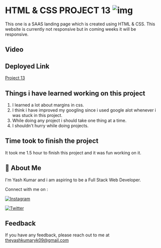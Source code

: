 
# HTML & CSS PROJECT 13 ![img](https://img.shields.io/badge/PROJECT%2013-HTML%20%26%20CSS-orange)

This one is a SAAS landing page which is created using HTML & CSS. This website is currently not responsive but in coming weeks it will be responsive.
## Video



## Deployed Link

[Project 13](https://projectthirteen.netlify.app/)


## Things i have learned working on this project

1. I learned a lot about margins in css.
3. I think i have improved my googling since i used google alot whenever i was stuck in this project.
4. While doing any project i should take one thing at a time.
5. I shouldn't hurry while doing projects.
## Time took to finish the project

It took me 1.5 hour to finish this project and it was fun working on it.
## 🚀 About Me
I'm Yash Kumar and i am aspiring to be a Full Stack Web Developer.

Connect with me on :

[![Instagram](https://img.shields.io/badge/Instagram-%23E4405F.svg?style=for-the-badge&logo=Instagram&logoColor=white)](https://www.instagram.com/theyash_yk09/)

[![Twitter](https://img.shields.io/badge/Twitter-%231DA1F2.svg?style=for-the-badge&logo=Twitter&logoColor=white)](https://www.twitter.com/theyash_yk09/)

## Feedback

If you have any feedback, please reach out to me at theyashkumaryk09@gmail.com

